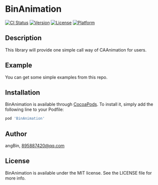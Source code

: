 # BinAnimation

[![CI Status](https://img.shields.io/travis/angBin/BinAnimation.svg?style=flat)](https://travis-ci.org/angBin/BinAnimation)
[![Version](https://img.shields.io/cocoapods/v/BinAnimation.svg?style=flat)](https://cocoapods.org/pods/BinAnimation)
[![License](https://img.shields.io/cocoapods/l/BinAnimation.svg?style=flat)](https://cocoapods.org/pods/BinAnimation)
[![Platform](https://img.shields.io/cocoapods/p/BinAnimation.svg?style=flat)](https://cocoapods.org/pods/BinAnimation)

## Description

This library will provide one simple call way of CAAnimation for users.

## Example

You can get some simple examples from this repo.

## Installation

BinAnimation is available through [CocoaPods](https://cocoapods.org). To install
it, simply add the following line to your Podfile:

```ruby
pod 'BinAnimation'
```

## Author

angBin, 895887420@qq.com

## License

BinAnimation is available under the MIT license. See the LICENSE file for more info.
